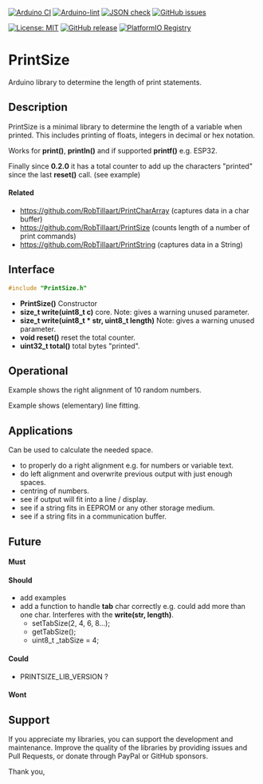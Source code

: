 
[![Arduino CI](https://github.com/RobTillaart/PrintSize/workflows/Arduino%20CI/badge.svg)](https://github.com/marketplace/actions/arduino_ci)
[![Arduino-lint](https://github.com/RobTillaart/PrintSize/actions/workflows/arduino-lint.yml/badge.svg)](https://github.com/RobTillaart/PrintSize/actions/workflows/arduino-lint.yml)
[![JSON check](https://github.com/RobTillaart/PrintSize/actions/workflows/jsoncheck.yml/badge.svg)](https://github.com/RobTillaart/PrintSize/actions/workflows/jsoncheck.yml)
[![GitHub issues](https://img.shields.io/github/issues/RobTillaart/PrintSize.svg)](https://github.com/RobTillaart/PrintSize/issues)

[![License: MIT](https://img.shields.io/badge/license-MIT-green.svg)](https://github.com/RobTillaart/PrintSize/blob/master/LICENSE)
[![GitHub release](https://img.shields.io/github/release/RobTillaart/PrintSize.svg?maxAge=3600)](https://github.com/RobTillaart/PrintSize/releases)
[![PlatformIO Registry](https://badges.registry.platformio.org/packages/robtillaart/library/PrintSize.svg)](https://registry.platformio.org/libraries/robtillaart/PrintSize)


# PrintSize

Arduino library to determine the length of print statements.


## Description

PrintSize is a minimal library to determine the length of a variable when printed.
This includes printing of floats, integers in decimal or hex notation.

Works for **print()**, **println()** and if supported **printf()** e.g. ESP32.

Finally since **0.2.0** it has a total counter to add up the characters "printed" since
the last **reset()** call. (see example)


#### Related

- https://github.com/RobTillaart/PrintCharArray (captures data in a char buffer)
- https://github.com/RobTillaart/PrintSize (counts length of a number of print commands)
- https://github.com/RobTillaart/PrintString (captures data in a String)


## Interface

```cpp
#include "PrintSize.h"
```

- **PrintSize()** Constructor
- **size_t write(uint8_t c)** core.
Note: gives a warning unused parameter.
- **size_t write(uint8_t \* str, uint8_t length)**
Note: gives a warning unused parameter.
- **void reset()** reset the total counter.
- **uint32_t total()** total bytes "printed".


## Operational

Example shows the right alignment of 10 random numbers.

Example shows (elementary) line fitting.


## Applications

Can be used to calculate the needed space.
- to properly do a right alignment e.g. for numbers or variable text.
- do left alignment and overwrite previous output with just enough spaces.
- centring of numbers.
- see if output will fit into a line / display.
- see if a string fits in EEPROM or any other storage medium.
- see if a string fits in a communication buffer.


## Future

#### Must

#### Should

- add examples
- add a function to handle **tab** char correctly e.g. 
  could add more than one char. Interferes with the **write(str, length)**.
  - setTabSize(2, 4, 6, 8...);
  - getTabSize();
  - uint8_t \_tabSize = 4;

#### Could

- PRINTSIZE_LIB_VERSION ?

#### Wont


## Support

If you appreciate my libraries, you can support the development and maintenance.
Improve the quality of the libraries by providing issues and Pull Requests, or
donate through PayPal or GitHub sponsors.

Thank you,


